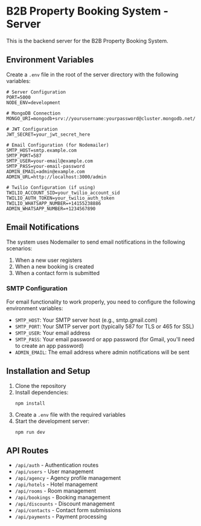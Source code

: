 # B2B Property Booking System - Server

This is the backend server for the B2B Property Booking System.

## Environment Variables

Create a `.env` file in the root of the server directory with the following variables:

```
# Server Configuration
PORT=5000
NODE_ENV=development

# MongoDB Connection
MONGO_URI=mongodb+srv://yourusername:yourpassword@cluster.mongodb.net/

# JWT Configuration
JWT_SECRET=your_jwt_secret_here

# Email Configuration (for Nodemailer)
SMTP_HOST=smtp.example.com
SMTP_PORT=587
SMTP_USER=your-email@example.com
SMTP_PASS=your-email-password
ADMIN_EMAIL=admin@example.com
ADMIN_URL=http://localhost:3000/admin

# Twilio Configuration (if using)
TWILIO_ACCOUNT_SID=your_twilio_account_sid
TWILIO_AUTH_TOKEN=your_twilio_auth_token
TWILIO_WHATSAPP_NUMBER=+14155238886
ADMIN_WHATSAPP_NUMBER=+1234567890
```

## Email Notifications

The system uses Nodemailer to send email notifications in the following scenarios:

1. When a new user registers
2. When a new booking is created
3. When a contact form is submitted

### SMTP Configuration

For email functionality to work properly, you need to configure the following environment variables:

- `SMTP_HOST`: Your SMTP server host (e.g., smtp.gmail.com)
- `SMTP_PORT`: Your SMTP server port (typically 587 for TLS or 465 for SSL)
- `SMTP_USER`: Your email address
- `SMTP_PASS`: Your email password or app password (for Gmail, you'll need to create an app password)
- `ADMIN_EMAIL`: The email address where admin notifications will be sent

## Installation and Setup

1. Clone the repository
2. Install dependencies:
   ```
   npm install
   ```
3. Create a `.env` file with the required variables
4. Start the development server:
   ```
   npm run dev
   ```

## API Routes

- `/api/auth` - Authentication routes
- `/api/users` - User management
- `/api/agency` - Agency profile management
- `/api/hotels` - Hotel management
- `/api/rooms` - Room management
- `/api/bookings` - Booking management
- `/api/discounts` - Discount management
- `/api/contacts` - Contact form submissions
- `/api/payments` - Payment processing 